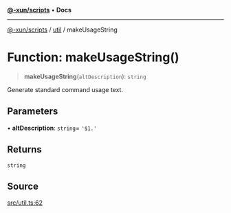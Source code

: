 [**@-xun/scripts**](../../README.md) • **Docs**

***

[@-xun/scripts](../../README.md) / [util](../README.md) / makeUsageString

# Function: makeUsageString()

> **makeUsageString**(`altDescription`): `string`

Generate standard command usage text.

## Parameters

• **altDescription**: `string`= `'$1.'`

## Returns

`string`

## Source

[src/util.ts:62](https://github.com/Xunnamius/xscripts/blob/89d81a3e405096de202bc1f6be61ab5d58fc3e1e/src/util.ts#L62)
